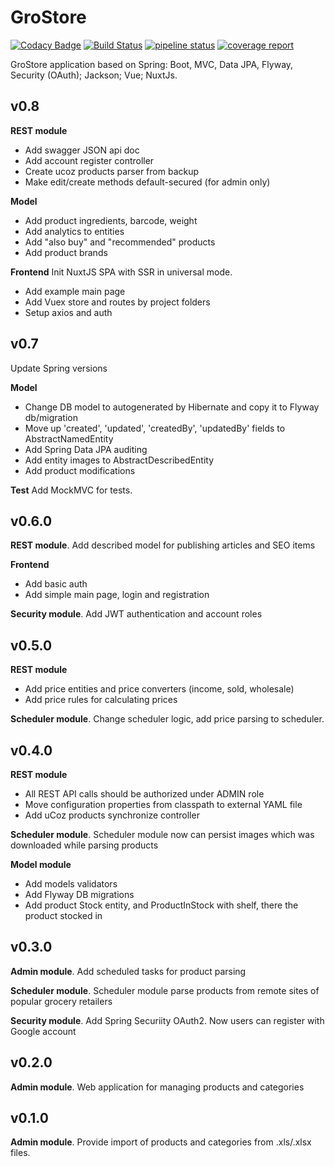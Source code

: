 # GroStore
[![Codacy Badge](https://api.codacy.com/project/badge/Grade/6eb0ff0c92f64ea78e6d53727bda57b9)](https://app.codacy.com/app/sergeymitrichev/grostore?utm_source=github.com&utm_medium=referral&utm_content=sergeymitrichev/grostore&utm_campaign=Badge_Grade_Settings)
[![Build Status](https://travis-ci.org/sergeymitrichev/grostore.svg?branch=master)](https://travis-ci.org/sergeymitrichev/grostore)
[![pipeline status](https://gitlab.com/sergeymitrichev/grostore/badges/master/pipeline.svg)](https://gitlab.com/sergeymitrichev/grostore/commits/master)
[![coverage report](https://gitlab.com/sergeymitrichev/grostore/badges/master/coverage.svg)](https://gitlab.com/sergeymitrichev/grostore/commits/master)

GroStore application based on Spring: Boot, MVC, Data JPA, Flyway, Security (OAuth); Jackson; Vue; NuxtJs.

## v0.8
**REST module**
* Add swagger JSON api doc
* Add account register controller
* Create ucoz products parser from backup
* Make edit/create methods default-secured (for admin only)

**Model** 
* Add product ingredients, barcode, weight
* Add analytics to entities
* Add "also buy" and "recommended" products
* Add product brands

**Frontend**
Init NuxtJS SPA with SSR in universal mode.
* Add example main page
* Add Vuex store and routes by project folders
* Setup axios and auth

## v0.7
Update Spring versions

**Model** 
* Change DB model to autogenerated by Hibernate and copy it to Flyway db/migration
* Move up 'created', 'updated', 'createdBy', 'updatedBy' fields to AbstractNamedEntity
* Add Spring Data JPA auditing
* Add entity images to AbstractDescribedEntity 
* Add product modifications

**Test**
Add MockMVC for tests.

## v0.6.0
**REST module**. Add described model for publishing articles and SEO items

**Frontend**
* Add basic auth
* Add simple main page, login and registration

**Security module**. Add JWT authentication and account roles

## v0.5.0
**REST module**
* Add price entities and price converters (income, sold, wholesale)
* Add price rules for calculating prices

**Scheduler module**. Change scheduler logic, add price parsing to scheduler. 

## v0.4.0
**REST module**
* All REST API calls should be authorized under ADMIN role
* Move configuration properties from classpath to external YAML file
* Add uCoz products synchronize controller

**Scheduler module**. Scheduler module now can persist images which was downloaded while parsing products

**Model module** 
* Add models validators
* Add Flyway DB migrations  
* Add product Stock entity, and ProductInStock with shelf, there the product stocked in

## v0.3.0
**Admin module**. Add scheduled tasks for product parsing

**Scheduler module**. Scheduler module parse products from remote sites of popular grocery retailers

**Security module**. Add Spring Securiity OAuth2. Now users can register with Google account

## v0.2.0
**Admin module**. Web application for managing products and categories

## v0.1.0
**Admin module**. Provide import of products and categories from .xls/.xlsx files.